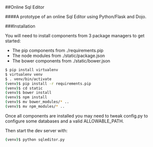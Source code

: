 ##Online Sql Editor

####A prototype of an online Sql Editor using Python/Flask and Dojo.

###Installation

You will need to install components from 3 package managers to get started:

* The pip components from ./requirements.pip
* The node modules from ./static/package.json
* The bower components from ./static/bower.json

```bash
$ pip install virtualenv
$ virtualenv venv
$ . venv/bin/activate
(venv)$ pip install -r requirements.pip
(venv)$ cd static
(venv)$ bower install
(venv)$ npm install
(venv)$ mv bower_modules/* ..
(venv)$ mv npm_modules/* ..
```

Once all components are installed you may need to tweak config.py
to configure some databases and a valid ALLOWABLE_PATH.

Then start the dev server with:

```bash
(venv)$ python sqleditor.py
```